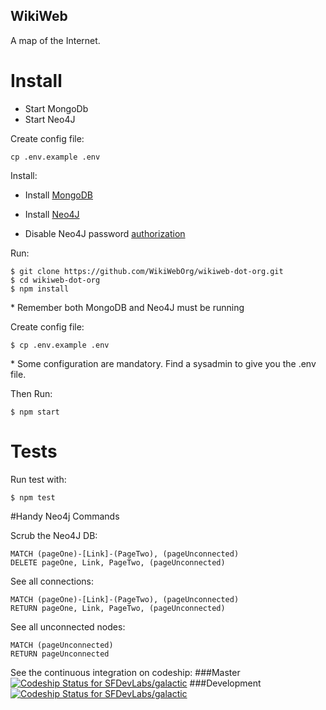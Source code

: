
## WikiWeb

A map of the Internet.

# Install

 - Start MongoDb
 - Start Neo4J

Create config file:

```
cp .env.example .env
```

Install:

* Install [MongoDB](https://www.mongodb.com/download-center#community)

* Install [Neo4J](https://neo4j.com/download/)

* Disable Neo4J password [authorization](http://stackoverflow.com/questions/29096616/how-to-disable-basic-auth-on-neo4j-2-2-0-rc01)

Run:

```
$ git clone https://github.com/WikiWebOrg/wikiweb-dot-org.git
$ cd wikiweb-dot-org
$ npm install
```

\* Remember both MongoDB and Neo4J must be running

Create config file:

```
$ cp .env.example .env
```
\* Some configuration are mandatory. Find a sysadmin to give you the .env file.

Then Run:

```
$ npm start
```
# Tests
Run test with:

	$ npm test

#Handy Neo4j Commands

Scrub the Neo4J DB:

``` Neo4j
MATCH (pageOne)-[Link]-(PageTwo), (pageUnconnected)
DELETE pageOne, Link, PageTwo, (pageUnconnected)
```

See all connections:

``` Neo4j
MATCH (pageOne)-[Link]-(PageTwo), (pageUnconnected)
RETURN pageOne, Link, PageTwo, (pageUnconnected)
```

See all unconnected nodes:

``` Neo4j
MATCH (pageUnconnected)
RETURN pageUnconnected
```


See the continuous integration on codeship:
###Master
[ ![Codeship Status for SFDevLabs/galactic](https://codeship.com/projects/e11ce800-0103-0134-bf1e-2e7e86e65593/status?branch=master)](https://codeship.com/projects/153417)
###Development
[ ![Codeship Status for SFDevLabs/galactic](https://codeship.com/projects/e11ce800-0103-0134-bf1e-2e7e86e65593/status?branch=development)](https://codeship.com/projects/153417)

